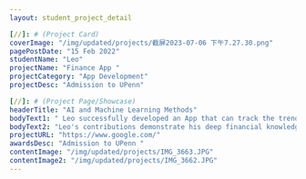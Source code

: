 ```yaml
---
layout: student_project_detail

[//]: # (Project Card)
coverImage: "/img/updated/projects/截屏2023-07-06 下午7.27.30.png"
pagePostDate: "15 Feb 2022"
studentName: "Leo"
projectName: "Finance App "
projectCategory: "App Development"
projectDesc: "Admission to UPenn"

[//]: # (Project Page/Showcase)
headerTitle: "AI and Machine Learning Methods"
bodyText1: " Leo successfully developed an App that can track the trend of virtual electronic currency for risk assessment, and published a scientific paper on it. This outstanding achievement of his earned him admission to the Department of Economics at the University of Pennsylvania."
bodyText2: "Leo's contributions demonstrate his deep financial knowledge and excellent technical skills. He applies theoretical knowledge to practice, reflecting his innovative spirit and independent problem-solving ability. His achievements bode well for his future academic and professional career."
projectURL: "https://www.google.com/"
awardsDesc: "Admission to UPenn "
contentImage: "/img/updated/projects/IMG_3663.JPG"
contentImage2: "/img/updated/projects/IMG_3662.JPG"
---
```


